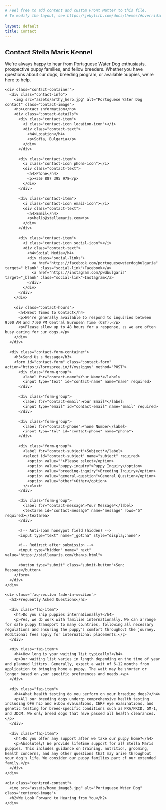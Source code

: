 ```yaml
---
# Feel free to add content and custom Front Matter to this file.
# To modify the layout, see https://jekyllrb.com/docs/themes/#overriding-theme-defaults

layout: default
title: Contact
---
```


<div class="wrapper">
  <section class="content-section fade-in-section">
    <h1>Contact Stella Maris Kennel</h1>
    <p>We're always happy to hear from Portuguese Water Dog enthusiasts, prospective puppy families, and fellow breeders. Whether you have questions about our dogs, breeding program, or available puppies, we're here to help.</p>
    
    <div class="contact-container">
      <div class="contact-info">
        <img src="assets/arthy_hero.jpg" alt="Portuguese Water Dog contact" class="contact-image">
        <h3>Contact Information</h3>
        <div class="contact-details">
          <div class="contact-item">
            <i class="contact-icon location-icon"></i>
            <div class="contact-text">
              <h4>Location</h4>
              <p>Sofia, Bulgaria</p>
            </div>
          </div>
          
          <div class="contact-item">
            <i class="contact-icon phone-icon"></i>
            <div class="contact-text">
              <h4>Phone</h4>
              <p>+359 887 395 978</p>
            </div>
          </div>
          
          <div class="contact-item">
            <i class="contact-icon email-icon"></i>
            <div class="contact-text">
              <h4>Email</h4>
              <p>hello@stellamaris.com</p>
            </div>
          </div>
          
          <div class="contact-item">
            <i class="contact-icon social-icon"></i>
            <div class="contact-text">
              <h4>Social Media</h4>
              <div class="social-links">
                <a href="https://facebook.com/portuguesewaterdogbulgaria" target="_blank" class="social-link">Facebook</a>
                <a href="https://instagram.com/pwdbulgaria" target="_blank" class="social-link">Instagram</a>
              </div>
            </div>
          </div>
        </div>
        
        <div class="contact-hours">
          <h4>Best Times to Contact</h4>
          <p>We're generally available to respond to inquiries between 9:00 AM and 7:00 PM Central European Time (CET).</p>
          <p>Please allow up to 48 hours for a response, as we are often busy caring for our dogs.</p>
        </div>
      </div>
      
      <div class="contact-form-container">
        <h3>Send Us a Message</h3>
        <form id="contact-form" class="contact-form" action="https://formspree.io/f/myzkqqny" method="POST">
          <div class="form-group">
            <label for="contact-name">Your Name*</label>
            <input type="text" id="contact-name" name="name" required>
          </div>
          
          <div class="form-group">
            <label for="contact-email">Your Email*</label>
            <input type="email" id="contact-email" name="email" required>
          </div>
          
          <div class="form-group">
            <label for="contact-phone">Phone Number</label>
            <input type="tel" id="contact-phone" name="phone">
          </div>
          
          <div class="form-group">
            <label for="contact-subject">Subject*</label>
            <select id="contact-subject" name="subject" required>
              <option value="">Please select</option>
              <option value="puppy-inquiry">Puppy Inquiry</option>
              <option value="breeding-inquiry">Breeding Inquiry</option>
              <option value="general-question">General Question</option>
              <option value="other">Other</option>
            </select>
          </div>
          
          <div class="form-group">
            <label for="contact-message">Your Message*</label>
            <textarea id="contact-message" name="message" rows="5" required></textarea>
          </div>
          
          <!-- Anti-spam honeypot field (hidden) -->
          <input type="text" name="_gotcha" style="display:none">
          
          <!-- Redirect after submission -->
          <input type="hidden" name="_next" value="https://stellamaris.com/thanks.html">
          
          <button type="submit" class="submit-button">Send Message</button>
        </form>
      </div>
    </div>
    
    <div class="faq-section fade-in-section">
      <h3>Frequently Asked Questions</h3>
      
      <div class="faq-item">
        <h4>Do you ship puppies internationally?</h4>
        <p>Yes, we do work with families internationally. We can arrange for safe puppy transport to many countries, following all necessary regulations and ensuring the puppy's comfort throughout the journey. Additional fees apply for international placements.</p>
      </div>
      
      <div class="faq-item">
        <h4>How long is your waiting list typically?</h4>
        <p>Our waiting list varies in length depending on the time of year and planned litters. Generally, expect a wait of 6-12 months from application to bringing home a puppy. The wait may be shorter or longer based on your specific preferences and needs.</p>
      </div>
      
      <div class="faq-item">
        <h4>What health testing do you perform on your breeding dogs?</h4>
        <p>All our breeding dogs undergo comprehensive health testing including OFA hip and elbow evaluations, CERF eye examinations, and genetic testing for breed-specific conditions such as PRA/PRCD, GM-1, and JDCM. We only breed dogs that have passed all health clearances.</p>
      </div>
      
      <div class="faq-item">
        <h4>Do you offer any support after we take our puppy home?</h4>
        <p>Absolutely! We provide lifetime support for all Stella Maris puppies. This includes guidance on training, nutrition, grooming, health concerns, and any other questions that may arise throughout your dog's life. We consider our puppy families part of our extended family.</p>
      </div>
    </div>
    
    <div class="centered-content">
      <img src="assets/home_image3.jpg" alt="Portuguese Water Dog" class="centered-image">
      <h2>We Look Forward to Hearing from You</h2>
    </div>
  </section>
</div>